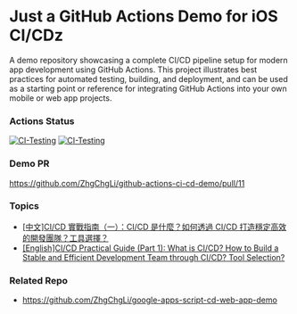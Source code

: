 # Just a GitHub Actions Demo for iOS CI/CDz

A demo repository showcasing a complete CI/CD pipeline setup for modern app development using GitHub Actions. This project illustrates best practices for automated testing, building, and deployment, and can be used as a starting point or reference for integrating GitHub Actions into your own mobile or web app projects.

### Actions Status

[![CI-Testing](https://github.com/ZhgChgLi/github-actions-ci-cd-demo/actions/workflows/CI-Testing.yml/badge.svg)](https://github.com/ZhgChgLi/github-actions-ci-cd-demo/actions/workflows/CI-Testing.yml)
[![CI-Testing](https://github.com/ZhgChgLi/github-actions-ci-cd-demo/actions/workflows/CI-Nightly-Build-And-Deploy.yml/badge.svg)](https://github.com/ZhgChgLi/github-actions-ci-cd-demo/actions/workflows/CI-Nightly-Build-And-Deploy.yml)

### Demo PR
https://github.com/ZhgChgLi/github-actions-ci-cd-demo/pull/11

### Topics
- [\[中文\]CI/CD 實戰指南（一）：CI/CD 是什麼？如何透過 CI/CD 打造穩定高效的開發團隊？工具選擇？](https://dev.zhgchg.li/ci-cd-%E5%AF%A6%E6%88%B0%E6%8C%87%E5%8D%97-%E4%B8%80-ci-cd-%E6%98%AF%E4%BB%80%E9%BA%BC-%E5%A6%82%E4%BD%95%E9%80%8F%E9%81%8E-ci-cd-%E6%89%93%E9%80%A0%E7%A9%A9%E5%AE%9A%E9%AB%98%E6%95%88%E7%9A%84%E9%96%8B%E7%99%BC%E5%9C%98%E9%9A%8A-%E5%B7%A5%E5%85%B7%E9%81%B8%E6%93%87-c008a9e8ceca)
- [\[English\]CI/CD Practical Guide (Part 1): What is CI/CD? How to Build a Stable and Efficient Development Team through CI/CD? Tool Selection?](https://zhgchg.li/posts/en/c008a9e8ceca/)


### Related Repo
- https://github.com/ZhgChgLi/google-apps-script-cd-web-app-demo
